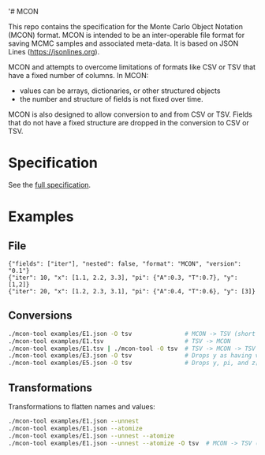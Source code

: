 '# MCON

This repo contains the specification for the Monte Carlo Object Notation (MCON) format.
MCON is intended to be an inter-operable file format for saving MCMC samples and associated meta-data.
It is based on JSON Lines (https://jsonlines.org).

MCON and attempts to overcome limitations of formats like CSV or TSV that have a fixed number of columns.  In MCON:
* values can be arrays, dictionaries, or other structured objects
* the number and structure of fields is not fixed over time.

MCON is also designed to allow conversion to and from CSV or TSV.
Fields that do not have a fixed structure are dropped in the conversion to CSV or TSV.

# Specification

See the [full specification](https://github.com/bredelings/MCON/blob/main/mcon.rst).

# Examples

## File
``` Non-nested
{"fields": ["iter"], "nested": false, "format": "MCON", "version": "0.1"}
{"iter": 10, "x": [1.1, 2.2, 3.3], "pi": {"A":0.3, "T":0.7}, "y": [1,2]}
{"iter": 20, "x": [1.2, 2.3, 3.1], "pi": {"A":0.4, "T":0.6}, "y": [3]}
```


## Conversions
``` sh
./mcon-tool examples/E1.json -O tsv               # MCON -> TSV (short names)
./mcon-tool examples/E1.tsv                       # TSV -> MCON
./mcon-tool examples/E1.tsv | ./mcon-tool -O tsv  # TSV -> MCON -> TSV
./mcon-tool examples/E3.json -O tsv               # Drops y as having variable structure.
./mcon-tool examples/E5.json -O tsv               # Drops y, pi, and z[2] as varying.
```

## Transformations

Transformations to flatten names and values:

``` sh
./mcon-tool examples/E1.json --unnest
./mcon-tool examples/E1.json --atomize
./mcon-tool examples/E1.json --unnest --atomize
./mcon-tool examples/E1.json --unnest --atomize -O tsv  # MCON -> TSV (long names)
```
